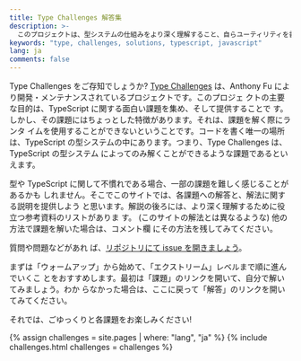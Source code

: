 ```yaml
---
title: Type Challenges 解答集
description: >-
  このプロジェクトは、型システムの仕組みをより深く理解すること、自らユーティリティを書けるようになること、そして各課題を楽しむことを目的としています。
keywords: "type, challenges, solutions, typescript, javascript"
lang: ja
comments: false
---
```


Type Challenges をご存知でしょうか?
[Type Challenges](https://github.com/type-challenges/type-challenges)
は、Anthony Fu により開発・メンテナンスされているプロジェクトです。このプロジェ
クトの主要な目的は、TypeScript に関する面白い課題を集め、そして提供することで
す。しかし、その課題にはちょっとした特徴があります。それは、課題を解く際にランタ
イムを使用することができないということです。コードを書く唯一の場所は、TypeScript
の型システムの中にあります。つまり、Type Challenges は、TypeScript の型システム
によってのみ解くことができるような課題であるといえます。

型や TypeScript に関して不慣れである場合、一部の課題を難しく感じることがあるかも
しれません。そこでこのサイトでは、各課題への解答と、解法に関する説明を提供しよう
と思います。解説の後ろには、より深く理解するために役立つ参考資料のリストがありま
す。 (このサイトの解法とは異なるような) 他の方法で課題を解いた場合は、コメント欄
にその方法を残してみてください。

質問や問題などがあれ
ば、[リポジトリにて issue を開きましょう](https://github.com/ghaiklor/type-challenges-solutions/issues)。

まずは「ウォームアップ」から始めて、「エクストリーム」レベルまで順に進んでいくこ
とをおすすめします。最初は「課題」のリンクを開いて、自分で解いてみましょう。わか
らなかった場合は、ここに戻って「解答」のリンクを開いてみてください。

それでは、ごゆっくりと各課題をお楽しみください!

{% assign challenges = site.pages | where: "lang", "ja" %}
{% include challenges.html challenges = challenges %}
